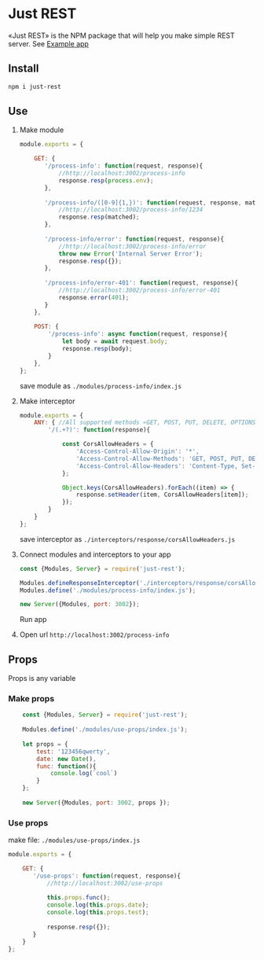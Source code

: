 # Just REST #
«Just REST» is the NPM package that will help you make simple REST server.
See [Example app](https://github.com/BorisKotlyarov/just-rest-example)

## Install ##

```bash 
npm i just-rest
```

## Use ##

1) Make module
    ```javascript
    module.exports = {
    
        GET: {
           '/process-info': function(request, response){
               //http://localhost:3002/process-info
               response.resp(process.env);
           },
           
           '/process-info/([0-9]{1,})': function(request, response, matched){
               //http://localhost:3002/process-info/1234
               response.resp(matched);
           },
           
           '/process-info/error': function(request, response){
               //http://localhost:3002/process-info/error
               throw new Error('Internal Server Error');
               response.resp({});
           },
           
           '/process-info/error-401': function(request, response){
               //http://localhost:3002/process-info/error-401
               response.error(401);
           }
        },
     
        POST: {
            '/process-info': async function(request, response){
                let body = await request.body;
                response.resp(body);
            }
        }, 
    };
    ```
    save module as `./modules/process-info/index.js`

2) Make interceptor
    ```javascript
    module.exports = {
        ANY: { //All supported methods «GET, POST, PUT, DELETE, OPTIONS»
            '/(.+?)': function(response){
    
                const CorsAllowHeaders = {
                    'Access-Control-Allow-Origin': '*',
                    'Access-Control-Allow-Methods': 'GET, POST, PUT, DELETE, OPTIONS',
                    'Access-Control-Allow-Headers': 'Content-Type, Set-Cookies, Access-Token'
                };
    
                Object.keys(CorsAllowHeaders).forEach((item) => {
                    response.setHeader(item, CorsAllowHeaders[item]);
                });
            }
        }
    };
    ```
    save interceptor as `./interceptors/response/corsAllowHeaders.js`

2) Connect modules and interceptors to your app
    ```javascript
    const {Modules, Server} = require('just-rest');
    
    Modules.defineResponseInterceptor('./interceptors/response/corsAllowHeaders.js');
    Modules.define('./modules/process-info/index.js');
    
    new Server({Modules, port: 3002});
    ```
    Run app
3) Open url `http://localhost:3002/process-info`

## Props ##

Props is any variable 

### Make props ##
```javascript
    const {Modules, Server} = require('just-rest');
    
    Modules.define('./modules/use-props/index.js');
   
    let props = {
        test: '123456qwerty',
        date: new Date(),
        func: function(){
            console.log(`cool`)
        }
    };
    
    new Server({Modules, port: 3002, props });
```

### Use props ###

make file: `./modules/use-props/index.js`
```javascript
module.exports = {

    GET: {
       '/use-props': function(request, response){
           //http://localhost:3002/use-props
           
           this.props.func();
           console.log(this.props.date);
           console.log(this.props.test);
           
           response.resp({});
       }
    }
};
```
